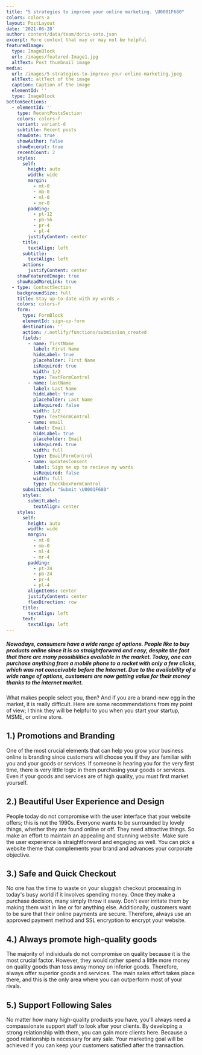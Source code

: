 ```yaml
---
title: "5 strategies to improve your online marketing. \U0001F680"
colors: colors-a
layout: PostLayout
date: '2021-06-28'
author: content/data/team/doris-soto.json
excerpt: More context that may or may not be helpful
featuredImage:
  type: ImageBlock
  url: /images/featured-Image1.jpg
  altText: Post thumbnail image
media:
  url: /images/5-strategies-to-improve-your-online-marketing.jpeg
  altText: altText of the image
  caption: Caption of the image
  elementId: ''
  type: ImageBlock
bottomSections:
  - elementId: ''
    type: RecentPostsSection
    colors: colors-f
    variant: variant-d
    subtitle: Recent posts
    showDate: true
    showAuthor: false
    showExcerpt: true
    recentCount: 2
    styles:
      self:
        height: auto
        width: wide
        margin:
          - mt-0
          - mb-0
          - ml-0
          - mr-0
        padding:
          - pt-12
          - pb-56
          - pr-4
          - pl-4
        justifyContent: center
      title:
        textAlign: left
      subtitle:
        textAlign: left
      actions:
        justifyContent: center
    showFeaturedImage: true
    showReadMoreLink: true
  - type: ContactSection
    backgroundSize: full
    title: Stay up-to-date with my words ✍️
    colors: colors-f
    form:
      type: FormBlock
      elementId: sign-up-form
      destination: ''
      action: /.netlify/functions/submission_created
      fields:
        - name: firstName
          label: First Name
          hideLabel: true
          placeholder: First Name
          isRequired: true
          width: 1/2
          type: TextFormControl
        - name: lastName
          label: Last Name
          hideLabel: true
          placeholder: Last Name
          isRequired: false
          width: 1/2
          type: TextFormControl
        - name: email
          label: Email
          hideLabel: true
          placeholder: Email
          isRequired: true
          width: full
          type: EmailFormControl
        - name: updatesConsent
          label: Sign me up to recieve my words
          isRequired: false
          width: full
          type: CheckboxFormControl
      submitLabel: "Submit \U0001F680"
      styles:
        submitLabel:
          textAlign: center
    styles:
      self:
        height: auto
        width: wide
        margin:
          - mt-0
          - mb-0
          - ml-4
          - mr-4
        padding:
          - pt-24
          - pb-24
          - pr-4
          - pl-4
        alignItems: center
        justifyContent: center
        flexDirection: row
      title:
        textAlign: left
      text:
        textAlign: left
---
```

##### Nowadays, consumers have a wide range of options. People like to buy products online since it is so straightforward and easy, despite the fact that there are many possibilities available in the market. Today, one can purchase anything from a mobile phone to a rocket with only a few clicks, which was not conceivable before the Internet. Due to the availability of a wide range of options, customers are now getting value for their money thanks to the internet market.

What makes people select you, then? And if you are a brand-new egg in the market, it is really difficult. Here are some recommendations from my point of view; I think they will be helpful to you when you start your startup, MSME, or online store.

## 1.) Promotions and Branding

One of the most crucial elements that can help you grow your business online is branding since customers will choose you if they are familiar with you and your goods or services. If someone is hearing you for the very first time, there is very little logic in them purchasing your goods or services. Even if your goods and services are of high quality, you must first market yourself.

## 2.) Beautiful User Experience and Design

People today do not compromise with the user interface that your website offers; this is not the 1990s. Everyone wants to be surrounded by lovely things, whether they are found online or off. They need attractive things. So make an effort to maintain an appealing and stunning website. Make sure the user experience is straightforward and engaging as well. You can pick a website theme that complements your brand and advances your corporate objective.

## 3.) Safe and Quick Checkout

No one has the time to waste on your sluggish checkout processing in today's busy world if it involves spending money. Once they make a purchase decision, many simply throw it away. Don't ever irritate them by making them wait in line or for anything else. Additionally, customers want to be sure that their online payments are secure. Therefore, always use an approved payment method and SSL encryption to encrypt your website.

## 4.) Always promote high-quality goods

The majority of individuals do not compromise on quality because it is the most crucial factor. However, they would rather spend a little more money on quality goods than toss away money on inferior goods. Therefore, always offer superior goods and services. The main sales effort takes place there, and this is the only area where you can outperform most of your rivals.

## 5.) Support Following Sales

No matter how many high-quality products you have, you'll always need a compassionate support staff to look after your clients. By developing a strong relationship with them, you can gain more clients here. Because a good relationship is necessary for any sale. Your marketing goal will be achieved if you can keep your customers satisfied after the transaction.

